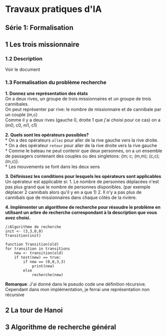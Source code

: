 Travaux pratiques d'IA
======================

## Série 1: Formalisation

## 1 Les trois missionnaire

### 1.2 Description
Voir le document

### 1.3 Formalisation du problème recherche
**1. Donnez une représentation des états**  
	On a deux rives, un groupe de trois missionnaires et un groupe de trois cannibales.  
	On peut représenter par rive: le nombre de missionnaire et de cannibale par un couple (m,c)  
	Comme il y a deux rives (gauche 0, droite 1 que j'ai choisi pour ce cas) on a (m0, c0, m1, c1)  
	
**2. Quels sont les opérateurs possibles?**  
	* On a des opérateurs `allez` pour aller de la rive gauche vers la rive droite.  
	* On a des opérateur `retour` pour aller de la rive droite vers la rive gauche  
	* Comme le bateau ne peut contenir que deux personnes, on a un ensemble de passagers contenant des couples ou des singletons: {m; c; (m,m); (c,c); (m,c)}.  
	* Les mouvements se font dans les deux sens  
	
**3. Définissez les conditions pour lesquels les opérateurs sont applicables**
	Un opérateur est applicable si:
	1. Le nombre de personnes déplacées n'est pas plus grand que le nombre de personnes disponibles. (par exemple déplacer 2 cannibals alors qu'il y en a que 1)
	2. Il n'y a pas plus de cannibals que de missionnaires dans chaque côtés de la rivière. 
	
**4. Implémenter un algorithme de recherche pour résoudre le problème en utilisant un arbre de recherche correspondant à la description que vous avez choisi.**

```
//Algorithme de recherche
init <- (3,3,0,0)
Transition(init)

function Transition(old)
for transition in transitions
	new <- transition(old)
	if test(new) == true:
		if new == (0,0,3,3)
			print(new)
		else
			recherche(new)
```

**Remarque**: J'ai donné dans le pseudo code une définition récursive. Cependant dans mon implémentation, je ferrai une représentation non récursive

## 2 La tour de Hanoi

## 3 Algorithme de recherche général
